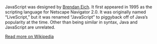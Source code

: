 JavaScript was designed by [Brendan Eich](http://en.wikipedia.org/wiki/Brendan_Eich).
It first appeared in 1995 as the scripting language for Netscape Navigator 2.0.
It was originally named “LiveScript,” but it was renamed “JavaScript” to
piggyback off of Java’s popularity at the time. Other than being similar in
syntax, Java and JavaScript are unrelated.

[Read more on Wikipedia](http://en.wikipedia.org/wiki/Javascript)
